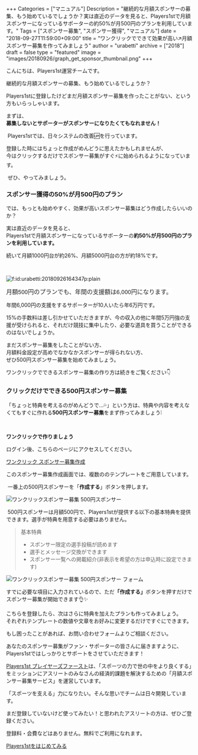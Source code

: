 +++
Categories = ["マニュアル"]
Description = "継続的な月額スポンサーの募集、もう始めているでしょうか？実は直近のデータを見ると、Players1stで月額スポンサーになっているサポーターの約50%が月500円のプランを利用しています。"
Tags = ["スポンサー募集", "スポンサー獲得", "マニュアル"]
date = "2018-09-27T11:59:00+09:00"
title = "ワンクリックでできて効果が高い↗️月額スポンサー募集を作ってみましょう"
author = "urabetti"
archive = ["2018"]
draft = false
type = "featured"
image = "images/20180926/graph_get_sponsor_thumbnail.png"
+++

<body>
<p>こんにちは、Players1st運営チームです。</p>
<p>継続的な月額スポンサーの募集、もう始めているでしょうか？</p>
<p>Players1stに登録したけどまだ月額スポンサー募集を作ったことがない、という方もいらっしゃいます。</p>
<p>まずは、<br><strong>募集しないとサポーターがスポンサーになりたくてもなれません！</strong></p>
<p> Players1stでは、日々システムの改善🆙を行っています。</p>
<p>登録した時にはちょっと作成がめんどうに思えたかもしれませんが、<br>今はクリックするだけでスポンサー募集がすぐ⚡に始められるようになっています。</p>
<p> ぜひ、やってみましょう。</p>
<h3>スポンサー獲得の50%が月500円のプラン</h3>
<p>では、もっとも始めやすく、効果が高いスポンサー募集はどう作成したらいいのか？</p>
<p>実は直近のデータを見ると、<br>Players1stで月額スポンサーになっているサポーターの<strong>約50%が月500円のプランを利用しています。</strong></p>
<p>続いて月額1000円台が約26%、月額5000円台の方が約18%です。</p>
<p> </p>
<p><img class="hatena-fotolife" title="f:id:urabetti:20180926164347p:plain" src="https://cdn-ak.f.st-hatena.com/images/fotolife/u/urabetti/20180926/20180926164347.png" alt="f:id:urabetti:20180926164347p:plain"></p>
<p><span style="caret-color: #242527; color: #242527; font-family: 'Helvetica Neue', Helvetica, Arial, 'ヒラギノ角ゴ Pro W3', 'Hiragino Kaku Gothic Pro', メイリオ, Meiryo, 'ＭＳ Ｐゴシック', 'MS PGothic', sans-serif; font-size: 16px; font-style: normal; font-variant-caps: normal; font-weight: normal; letter-spacing: normal; orphans: auto; text-align: start; text-indent: 0px; text-transform: none; white-space: normal; widows: auto; word-spacing: 0px; -webkit-tap-highlight-color: rgba(26, 26, 26, 0.301961); -webkit-text-size-adjust: none; -webkit-text-stroke-width: 0px; background-color: #ffffff; text-decoration: none; display: inline !important; float: none;">月額500円のプランでも、年間の支援額は6,000円になります。</span></p>
<p>年間6,000円の支援をするサポーターが10人いたら年6万円です。</p>
<p>15%の手数料は差し引かせていただきますが、今の収入の他に年間5万円強の支援が受けられると、それだけ競技に集中したり、必要な道具を買うことができるのはないでしょうか。</p>
<p>まだスポンサー募集をしたことがない方、<br>月額料金設定が高めでなかなかスポンサーが得られない方、<br>ぜひ500円スポンサー募集を始めてみましょう。</p>
<p>ワンクリックでできるスポンサー募集の作り方は続きをご覧ください👇</p>

<h3>クリックだけでできる500円スポンサー募集</h3>
<p>「ちょっと特典を考えるのがめんどうで…💦」という方は、特典や内容を考えなくてもすぐに作れる<strong>500円スポンサー募集</strong>をまず作ってみましょう❕</p>
<p> </p>
<p><strong>ワンクリックで作りましょう</strong></p>
<p>ログイン後、こちらのページにアクセスしてください。</p>

<a href="https://players1.st/proposals/recommend_pattern">
  <div class="primary-button">
    ワンクリック スポンサー募集作成
  </div>
</a>


<p>このスポンサー募集作成画面では、複数ののテンプレートをご用意しています。</p>
<p> 一番上の500円スポンサーを「<strong>作成する</strong>」ボタンを押します。</p>

![ワンクリックスポンサー募集 500円スポンサー](/images/20180927/screenshot_500_proposal.png)

<p> 500円スポンサーは月額500円で、Players1stが提供する以下の基本特典を提供できます。選手が特典を用意する必要はありません。</p>

> 基本特典
>
> - スポンサー限定の選手投稿が読めます
> - 選手とメッセージ交換ができます
> - スポンサー一覧への掲載紹介(非表示を希望の方は申込時に設定できます)

![ワンクリックスポンサー募集 500円スポンサー フォーム](/images/20180927/screenshot_500_proposal_values.png)

<p>すでに必要な項目に入力されているので、ただ<strong>「作成する」</strong>ボタンを押すだけでスポンサー募集が開始できます👌✨</p>

<p>こちらを登録したら、次はさらに特典を加えたプランも作ってみましょう。<br>それぞれテンプレートの数値や文章をお好みに変更するだけですぐにできます。</p>
<p>もし困ったことがあれば、お問い合わせフォームよりご相談ください。</p>
<p>あなたのスポンサー募集がファン・サポーターの皆さんに届きますように、Players1stではしっかりとサポートをさせていただきます！</p>

[Players1st プレイヤーズファースト](p1st_site)は、「スポーツの力で世の中をより良くする」をミッションにアスリートのみなさんの経済的課題を解決するための「月額スポンサー募集サービス」を運営しています。

「スポーツを支える」力になりたい。そんな思いでチームは日々開発しています。

まだ登録していないけど使ってみたい！と思われたアスリートの方は、ぜひご登録ください。

登録料・会費などはありません。無料でご利用になれます。

<a href="https://players1.st/">
  <div class="primary-button">
    Players1stをはじめてみる
  </div>
</a>

</body>

[p1st_site]: https://players1.st
